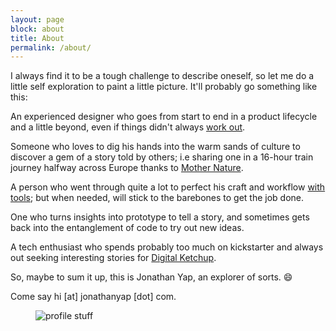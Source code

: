 ```yaml
---
layout: page
block: about
title: About
permalink: /about/
---
```


I always find it to be a tough challenge to describe oneself, so let me do a little self exploration to paint a little picture. It'll probably go something like this:

An experienced designer who goes from start to end in a product lifecycle and a little beyond, even if things didn't always [work out](https://www.linkedin.com/company/emotivu).

Someone who loves to dig his hands into the warm sands of culture to discover a gem of a story told by others; i.e sharing one in a 16-hour train journey halfway across Europe thanks to [Mother Nature](https://en.wikipedia.org/wiki/2010_eruptions_of_Eyjafjallaj%C3%B6kull).

A person who went through quite a lot to perfect his craft and workflow [with tools](https://sympli.io/blog/2016/10/04/less-time-specingatvisa/); but when needed, will stick to the barebones to get the job done.

One who turns insights into prototype to tell a story, and sometimes gets back into the entanglement of code to try out new ideas.

A tech enthusiast who spends probably too much on kickstarter and always out seeking interesting stories for [Digital Ketchup](https://flipboard.com/section/digital-ketchup!-bfbwqm).

So, maybe to sum it up, this is Jonathan Yap, an explorer of sorts. 😄

Come say hi [at] jonathanyap [dot] com.

<figure class="profile-suff">
  <img src="{{ site.baseurl }}/images/profile-stuff.jpg" alt="profile stuff" class="profile-suff__img">
</figure>

